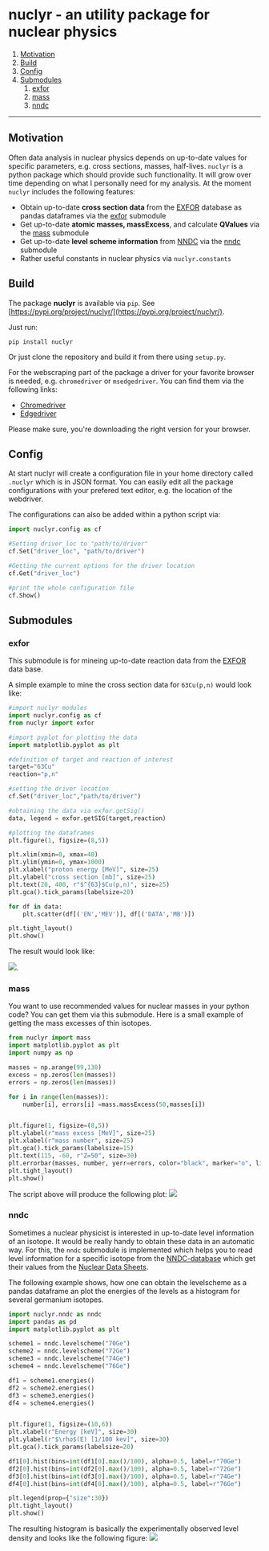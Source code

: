 # nuclyr - an utility package for nuclear physics
1. [Motivation](#motivation)
2. [Build](#build)
3. [Config](#config)
4. [Submodules](#submodules)
    1. [exfor](#exfor)
    2. [mass](#mass)
    3. [nndc](#nndc)
---
## Motivation
Often data analysis in nuclear physics depends on up-to-date values for specific parameters, e.g. cross sections, masses, half-lives. 
`nuclyr` is a python package which should provide such functionality. It will grow over time depending on what I personally need for my analysis. 
At the moment `nuclyr` includes the following features:

* Obtain up-to-date **cross section data** from the [EXFOR](https://www-nds.iaea.org/exfor/exfor.htm) database as pandas dataframes via the [exfor](#exfor) submodule
* Get up-to-date **atomic masses, massExcess**, and calculate **QValues** via the [mass](#mass) submodule
* Get up-to-date **level scheme information** from [NNDC](https://www.nndc.bnl.gov/) via the [nndc](#nndc) submodule
* Rather useful constants in nuclear physics via `nuclyr.constants`

## Build

The package **nuclyr** is available via `pip`. See [https://pypi.org/project/nuclyr/](https://pypi.org/project/nuclyr/).

Just run:

```
pip install nuclyr
```

Or just clone the repository and build it from there using `setup.py`.

For the webscraping part of the package a driver for your favorite browser is needed, e.g. `chromedriver`  or `msedgedriver`. You can find them via the following links:

* [Chromedriver](https://sites.google.com/a/chromium.org/chromedriver/)
* [Edgedriver](https://developer.microsoft.com/en-us/microsoft-edge/tools/webdriver/)

Please make sure, you're downloading the right version for your browser.

## Config

At start nuclyr will create a configuration file in your home directory called `.nuclyr` which is in JSON format. You can easily edit all the package configurations with your prefered text editor, e.g. the location of the webdriver. 

The configurations can also be added within a python script via:
``` python
import nuclyr.config as cf

#Setting driver_loc to "path/to/driver"
cf.Set("driver_loc", "path/to/driver") 

#Getting the current options for the driver location
cf.Get("driver_loc") 

#print the whole configuration file
cf.Show() 
```
## Submodules

### exfor

This submodule is for mineing up-to-date reaction data from the [EXFOR](https://www-nds.iaea.org/exfor/exfor.htm) data base.

A simple example to mine the cross section data for `63Cu(p,n)` would look like:

```python
#import nuclyr modules
import nuclyr.config as cf
from nuclyr import exfor

#import pyplot for plotting the data
import matplotlib.pyplot as plt

#definition of target and reaction of interest
target="63Cu"
reaction="p,n"

#setting the driver location
cf.Set("driver_loc","path/to/driver")

#obtaining the data via exfor.getSig()
data, legend = exfor.getSIG(target,reaction)

#plotting the dataframes
plt.figure(1, figsize=(8,5))

plt.xlim(xmin=0, xmax=40)
plt.ylim(ymin=0, ymax=1000)
plt.xlabel("proton energy [MeV]", size=25)
plt.ylabel("cross section [mb]", size=25)
plt.text(20, 400, r"$^{63}$Cu(p,n)", size=25)
plt.gca().tick_params(labelsize=20)

for df in data:
    plt.scatter(df[('EN','MEV')], df[('DATA','MB')])

plt.tight_layout()
plt.show()
```

The result would look like:

![](./doc/img/63Cu_p_n.png).

### mass

You want to use recommended values for nuclear masses in your python code? You can get them via this submodule.
Here is a small example of getting the mass excesses of thin isotopes.

```python
from nuclyr import mass
import matplotlib.pyplot as plt
import numpy as np

masses = np.arange(99,138)
excess = np.zeros(len(masses))
errors = np.zeros(len(masses))

for i in range(len(masses)):
    number[i], errors[i] =mass.massExcess(50,masses[i])


plt.figure(1, figsize=(8,5))
plt.ylabel(r"mass excess [MeV]", size=25)
plt.xlabel(r"mass number", size=25)
plt.gca().tick_params(labelsize=15)
plt.text(115, -60, r"Z=50", size=30)
plt.errorbar(masses, number, yerr=errors, color="black", marker="o", linestyle="--")
plt.tight_layout()
plt.show()
```

The script above will produce the following plot:
![](./doc/img/Sn_masses.png)

### nndc
Sometimes a nuclear physicist is interested in up-to-date level information of an isotope. It would be really handy to obtain these data in an automatic way.
For this, the `nndc` submodule is implemented which helps you to read level information for a specific isotope from the [NNDC-database](https://www.nndc.bnl.gov/) which get their values from the [Nuclear Data Sheets](https://www.sciencedirect.com/journal/nuclear-data-sheets).

The following example shows, how one can obtain the levelscheme as a pandas dataframe an plot the energies of the levels as a histogram for several germanium isotopes. 
```python
import nuclyr.nndc as nndc
import pandas as pd
import matplotlib.pyplot as plt

scheme1 = nndc.levelscheme("70Ge")
scheme2 = nndc.levelscheme("72Ge")
scheme3 = nndc.levelscheme("74Ge")
scheme4 = nndc.levelscheme("76Ge")

df1 = scheme1.energies()
df2 = scheme2.energies()
df3 = scheme3.energies()
df4 = scheme4.energies()


plt.figure(1, figsize=(10,6))
plt.xlabel(r"Energy [keV]", size=30)
plt.ylabel(r"$\rho$(E) [1/100 kev]", size=30)
plt.gca().tick_params(labelsize=20)

df1[0].hist(bins=int(df1[0].max()/100), alpha=0.5, label=r"70Ge")
df2[0].hist(bins=int(df2[0].max()/100), alpha=0.5, label=r"72Ge")
df3[0].hist(bins=int(df3[0].max()/100), alpha=0.5, label=r"74Ge")
df4[0].hist(bins=int(df4[0].max()/100), alpha=0.5, label=r"76Ge")

plt.legend(prop={"size":30})
plt.tight_layout()
plt.show()
```

The resulting histogram is basically the experimentally observed level density and looks like the following figure:
![](doc/img/Ge_leveldensity.png)